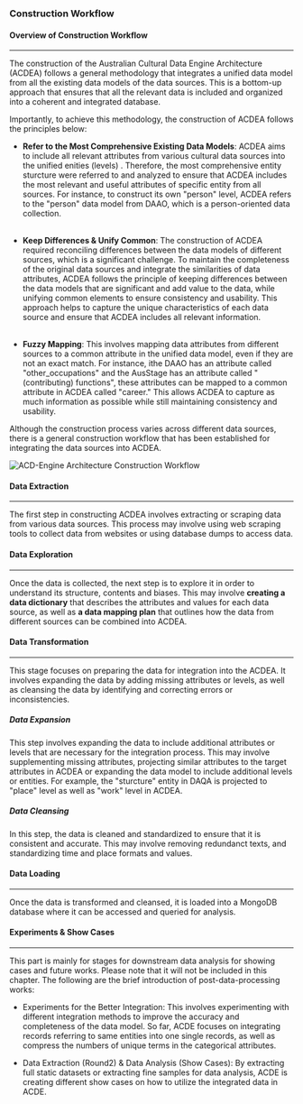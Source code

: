 ### Construction Workflow

#### Overview of Construction Workflow
---
The construction of the Australian Cultural Data Engine Architecture (ACDEA) follows a general methodology that integrates a unified data model from all the existing data models of the data sources. This is a bottom-up approach that ensures that all the relevant data is included and organized into a coherent and integrated database.

Importantly, to achieve this methodology, the construction of ACDEA follows the principles below:

- **Refer to the Most Comprehensive Existing Data Models**: ACDEA aims to include all relevant attributes from various cultural data sources into the unified enities (levels) . Therefore, the most comprehensive entity sturcture were referred to and analyzed to ensure that ACDEA includes the most relevant and useful attributes of specific entity from all sources. For instance, to construct its own "person" level, ACDEA refers to the "person" data model from DAAO, which is a person-oriented data collection.
<br><br>

- **Keep Differences & Unify Common**: The construction of ACDEA required reconciling differences between the data models of different sources, which is a significant challenge. To maintain the completeness of the original data sources and integrate the similarities of data attributes, ACDEA follows the principle of keeping differences between the data models that are significant and add value to the data, while unifying common elements to ensure consistency and usability. This approach helps to capture the unique characteristics of each data source and ensure that ACDEA includes all relevant information.
<br><br>

- **Fuzzy Mapping**: This involves mapping data attributes from different sources to a common attribute in the unified data model, even if they are not an exact match. For instance, ithe DAAO has an attribute called "other_occupations" and the AusStage has an attribute called "(contributing) functions", these attributes can be mapped to a common attribute in ACDEA called "career." This allows ACDEA to capture as much information as possible while still maintaining consistency and usability.

Although the construction process varies across different data sources, there is a general construction workflow that has been established for integrating the data sources into ACDEA.

![ACD-Engine Architecture Construction Workflow](./images/ivy_images/ACD-Engine+Architecture_Construction_Workflow.png)

#### Data Extraction
---
The first step in constructing ACDEA involves extracting or scraping data from various data sources. This process may involve using web scraping tools to collect data from websites or using database dumps to access data.

#### Data Exploration
---
Once the data is collected, the next step is to explore it in order to understand its structure, contents and biases. This may involve **creating a data dictionary** that describes the attributes and values for each data source, as well as **a data mapping plan** that outlines how the data from different sources can be combined into ACDEA.

#### Data Transformation
---
This stage focuses on preparing the data for integration into the ACDEA. It involves expanding the data by adding missing attributes or levels, as well as cleansing the data by identifying and correcting errors or inconsistencies.

##### Data Expansion
This step involves expanding the data to include additional attributes or levels that are necessary for the integration process. This may involve supplementing missing attributes, projecting similar attributes to the target attributes in ACDEA or expanding the data model to include additional levels or entities. For example, the "sturcture" entity in DAQA is projected to "place" level as well as "work" level in ACDEA.

##### Data Cleansing
In this step, the data is cleaned and standardized to ensure that it is consistent and accurate. This may involve removing redundanct texts, and standardizing time and place formats and values.

#### Data Loading
---
Once the data is transformed and cleansed, it is loaded into a MongoDB database where it can be accessed and queried for analysis.

#### Experiments & Show Cases
---
This part is mainly for stages for downstream data analysis for showing cases and future works. Please note that it will not be included in this chapter. The following are the brief introduction of post-data-processing works: 

* Experiments for the Better Integration: This involves experimenting with different integration methods to improve the accuracy and completeness of the data model. So far, ACDE focuses on integrating records referring to same entities into one single records, as well as compress the numbers of unique terms in the categorical attributes. 

* Data Extraction (Round2) & Data Analysis (Show Cases): By extracting full static datasets or extracting fine samples for data analysis, ACDE is creating different show cases on how to utilize the integrated data in ACDE.

